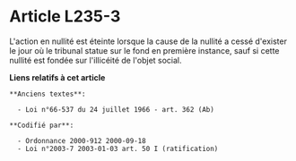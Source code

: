 # Article L235-3

L'action en nullité est éteinte lorsque la cause de la nullité a cessé d'exister le jour où le tribunal statue sur le fond en
première instance, sauf si cette nullité est fondée sur l'illicéité de l'objet social.

**Liens relatifs à cet article**

	**Anciens textes**:

	  - Loi n°66-537 du 24 juillet 1966 - art. 362 (Ab)

	**Codifié par**:

	  - Ordonnance 2000-912 2000-09-18
	  - Loi n°2003-7 2003-01-03 art. 50 I (ratification)
